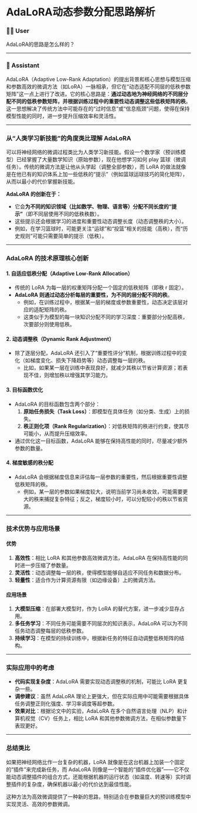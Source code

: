 # AdaLoRA动态参数分配思路解析

### 🧑‍💻 User

AdaLoRA的思路是怎么样的？

---

### 🤖 Assistant

AdaLoRA（Adaptive Low-Rank Adaptation）的提出背景和核心思想与模型压缩和参数高效的微调方法（如LoRA）一脉相承，但它在“动态适配不同层的低秩参数矩阵”这一点上进行了改进。它的核心思路是：**通过动态地为神经网络的不同层分配不同的低秩参数矩阵，并根据训练过程中的重要性动态调整这些低秩矩阵的秩**。这一思想解决了传统方法中可能存在的“过时信息”或“信息瓶颈”问题，使得在保持模型性能的同时，进一步提升压缩效率和灵活性。

---

### 从“人类学习新技能”的角度类比理解 AdaLoRA

可以将神经网络的微调过程类比为人类学习新技能。假设一个数学家（预训练模型）已经掌握了大量数学知识（原始参数），现在他想学习如何 play 篮球（微调任务）。传统的微调方法是让他从头学起（调整全部参数），而 LoRA 的做法就像是在他已有的知识体系上加一些低秩的“提示”（例如篮球运球技巧的简化矩阵），从而以最小的代价掌握新技能。

**AdaLoRA 的创新在于：**
- 它会**为不同的知识领域（比如数学、物理、语言等）分配不同长度的“提示”**（即不同层使用不同的低秩秩数）。
- 这些提示还会根据学习的进度和重要性动态调整长度（动态调整秩的大小）。
- 例如，在学习篮球时，可能更关注“运球”和“投篮”相关的技能（高秩），而“历史规则”可能只需要简单的提示（低秩）。

---

### AdaLoRA 的技术原理核心创新

#### 1. **自适应低秩分配（Adaptive Low-Rank Allocation）**
- 传统的 LoRA 为每一层的权重矩阵分配一个固定的低秩矩阵（即秩 r 固定）。
- **AdaLoRA 则通过动态分析每层的重要性，为不同的层分配不同的秩**。
  - 例如，在训练过程中，根据某一层的梯度或参数重要性，动态决定该层对应的适配矩阵的秩。
  - 这类似于为模型的每一块知识分配不同的学习深度：重要部分分配高秩，次要部分则使用低秩。

#### 2. **动态调整秩（Dynamic Rank Adjustment）**
- 除了逐层分配，AdaLoRA 还引入了“重要性评分”机制，根据训练过程中的变化（如梯度变化、损失下降趋势等）动态调整每一层的秩。
  - 比如，如果某一层在训练中表现良好，就减少其秩以节省计算资源；若表现不佳，则增加秩以增强其学习能力。

#### 3. **目标函数优化**
- AdaLoRA 的目标函数包含两个部分：
  1. **原始任务损失（Task Loss）**：即模型在具体任务（如分类、生成）上的损失。
  2. **秩正则化项（Rank Regularization）**：对低秩矩阵的秩进行约束，使其尽可能小，从而提升压缩效率。
- 通过优化这一目标函数，AdaLoRA 能够在保持高性能的同时，尽量减少额外参数的数量。

#### 4. **梯度敏感的秩分配**
- AdaLoRA 会根据梯度信息来评估每一层参数的重要性，然后根据重要性调整低秩矩阵的秩。
  - 例如，某一层的参数如果梯度较大，说明当前学习尚未收敛，可能需要更大的秩来捕捉复杂特征；反之，梯度较小时，可以分配较小的秩以节省资源。

---

### 技术优势与应用场景

#### 优势
1. **高效性**：相比 LoRA 和其他参数高效微调方法，AdaLoRA 在保持高性能的同时进一步压缩了参数量。
2. **灵活性**：动态调整每一层的秩，使得模型能够自适应不同任务和数据分布。
3. **轻量性**：适合作为计算资源有限（如边缘设备）上的微调方法。

#### 应用场景
1. **大模型压缩**：在部署大模型时，作为 LoRA 的替代方案，进一步减少显存占用。
2. **多任务学习**：不同任务可能需要不同层次的知识表示，AdaLoRA 可以为不同任务动态调整每层的低秩参数。
3. **持续学习**：在模型的持续训练中，根据新任务的特征自动调整低秩矩阵的结构。

---

### 实际应用中的考虑
- **代码实现复杂度**：AdaLoRA 需要实现动态调整秩的机制，可能比 LoRA 更复杂一些。
- **调参建议**：虽然 AdaLoRA 理论上更强大，但在实际应用中可能需要根据具体任务调整正则化强度、学习率调度等超参数。
- **效果对比**：根据论文中的实验，AdaLoRA 在多个自然语言处理（NLP）和计算机视觉（CV）任务上，相比 LoRA 和其他参数微调方法，在相似参数量下表现更好。

---

### 总结类比
如果把神经网络比作一台复杂的机器，LoRA 就像是在这台机器上加装一个固定的“插件”来完成新任务，而 AdaLoRA 则像是一个智能的“插件优化器”——它不仅能动态调整插件的组合方式，还能根据机器的运行状态（如温度、转速等）实时调整插件的复杂度，确保机器以最小的代价达到最佳性能。

这种方法为高效微调提供了一种新的思路，特别适合在参数量巨大的预训练模型中实现灵活、高效的参数微调。